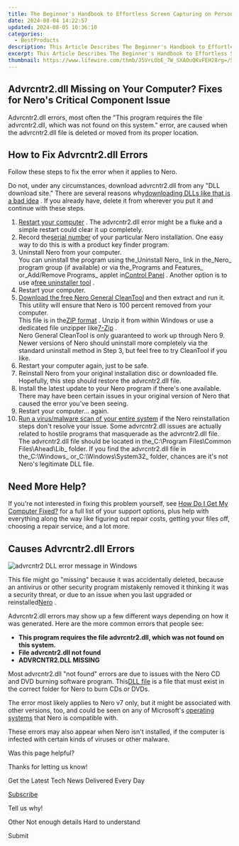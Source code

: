 ```yaml
---
title: The Beginner's Handbook to Effortless Screen Capturing on Personal Computers
date: 2024-08-04 14:22:57
updated: 2024-08-05 10:36:10
categories:
  - BestProducts
description: This Article Describes The Beginner's Handbook to Effortless Screen Capturing on Personal Computers
excerpt: This Article Describes The Beginner's Handbook to Effortless Screen Capturing on Personal Computers
thumbnail: https://www.lifewire.com/thmb/J5VrLObE_7W_SXAOuQKvFEH28rg=/540x405/filters:no_upscale():max_bytes(150000):strip_icc():format(webp)/GettyImages-1368774675-312a74ee6e2c4304a174fdd2c1bb210e.jpg
---
```


## Advrcntr2.dll Missing on Your Computer? Fixes for Nero's Critical Component Issue
 Advrcntr2.dll errors, most often the "This program requires the file advrcntr2.dll, which was not found on this system." error, are caused when the advrcntr2.dll file is deleted or moved from its proper location.  

## How to Fix Advrcntr2.dll Errors

 Follow these steps to fix the error when it applies to Nero.

 Do not, under any circumstances, download advrcntr2.dll from any "DLL download site." There are several reasons why[downloading DLLs like that is a bad idea](https://www.lifewire.com/important-reasons-not-to-download-dll-files-2624455) . If you already have, delete it from wherever you put it and continue with these steps.

1. [Restart your computer](https://www.lifewire.com/how-to-reboot-a-computer-2624568) . The advrcntr2.dll error might be a fluke and a simple restart could clear it up completely.
2. Record the[serial number](https://www.lifewire.com/serial-number-2626008) of your particular Nero installation. One easy way to do this is with a product key finder program.
3. Uninstall Nero from your computer.  
 You can uninstall the program using the_Uninstall Nero_ link in the_Nero_ program group (if available) or via the_Programs and Features_ or_Add/Remove Programs_ applet in[Control Panel](https://www.lifewire.com/control-panel-2625841) . Another option is to use a[free uninstaller tool](https://www.lifewire.com/free-uninstaller-programs-2625188) .
4. Restart your computer.
5. [Download the free Nero General CleanTool](https://ccm.net/downloads/security-and-maintenance/6225-nero-general-clean-tool/) and then extract and run it. This utility will ensure that Nero is 100 percent removed from your computer.  
 This file is in the[ZIP format](https://www.lifewire.com/zip-file-2622675) . Unzip it from within Windows or use a dedicated file unzipper like[7-Zip](https://www.7-zip.org/) .  
 Nero General CleanTool is only guaranteed to work up through Nero 9\. Newer versions of Nero should uninstall more completely via the standard uninstall method in Step 3, but feel free to try CleanTool if you like.
6. Restart your computer again, just to be safe.
7. Reinstall Nero from your original installation disc or downloaded file. Hopefully, this step should restore the advrcntr2.dll file.
8. Install the latest update to your Nero program if there's one available. There may have been certain issues in your original version of Nero that caused the error you've been seeing.
9. Restart your computer... again.
10. [Run a virus/malware scan of your entire system](https://www.lifewire.com/properly-scan-your-computer-for-viruses-and-other-malware-2624526) if the Nero reinstallation steps don't resolve your issue. Some advrcntr2.dll issues are actually related to hostile programs that masquerade as the advrcntr2.dll file.  
 The advrcntr2.dll file should be located in the_C:\\Program Files\\Common Files\\Ahead\\Lib_ folder. If you find the advrcntr2.dll file in the_C:\\Windows_ or_C:\\Windows\\System32_ folder, chances are it's not Nero's legitimate DLL file.

## Need More Help?

 If you're not interested in fixing this problem yourself, see [How Do I Get My Computer Fixed?](https://www.lifewire.com/how-do-i-get-my-computer-fixed-2625167) for a full list of your support options, plus help with everything along the way like figuring out repair costs, getting your files off, choosing a repair service, and a lot more.

## Causes Advrcntr2.dll Errors

![advrcntr2 DLL error message in Windows](https://www.lifewire.com/thmb/3e1uUrqXRh_xdj86lUiF0jNUOSA=/1500x0/filters:no_upscale():max_bytes(150000):strip_icc():format(webp)/advrcntr2-dll-error-message-5a8ed78b6bf069003732002c.png)

 This file might go "missing" because it was accidentally deleted, because an antivirus or other security program mistakenly removed it thinking it was a security threat, or due to an issue when you last upgraded or reinstalled[Nero](https://www.nero.com/) .

 Advrcntr2.dll errors may show up a few different ways depending on how it was generated. Here are the more common errors that people see:

* **This program requires the file advrcntr2.dll, which was not found on this system.**
* **File advrcntr2.dll not found**
* **ADVRCNTR2.DLL MISSING**

 Most advrcntr2.dll "not found" errors are due to issues with the Nero CD and DVD burning software program. This[DLL file](https://www.lifewire.com/what-is-a-dll-file-2625852) is a file that must exist in the correct folder for Nero to burn CDs or DVDs.

 The error most likely applies to Nero v7 only, but it might be associated with other versions, too, and could be seen on any of Microsoft's [operating systems](https://www.lifewire.com/operating-systems-2625912) that Nero is compatible with.

 These errors may also appear when Nero isn't installed, if the computer is infected with certain kinds of viruses or other malware.

Was this page helpful?

Thanks for letting us know!

 Get the Latest Tech News Delivered Every Day

[Subscribe](https://www.lifewire.com/#)

Tell us why!

 Other  Not enough details  Hard to understand

 Submit

<ins class="adsbygoogle"
     style="display:block"
     data-ad-format="autorelaxed"
     data-ad-client="ca-pub-7571918770474297"
     data-ad-slot="1223367746"></ins>



<ins class="adsbygoogle"
     style="display:block"
     data-ad-client="ca-pub-7571918770474297"
     data-ad-slot="8358498916"
     data-ad-format="auto"
     data-full-width-responsive="true"></ins>
